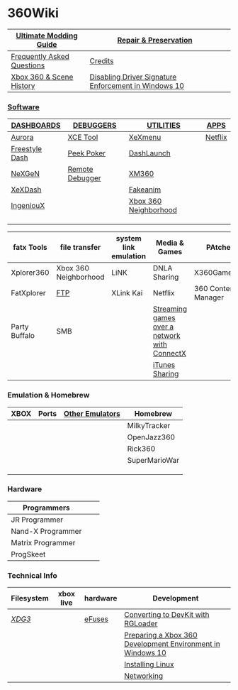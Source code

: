 # 360Wiki

| [Ultimate Modding Guide](ultimate-mod-guide/index.md) | [Repair & Preservation](preservation-repair/index.md)        |      |
| ----------------------------------------------------- | ------------------------------------------------------------ | ---- |
| [Frequently Asked Questions](faq.md)                  | [Credits](credits.md)                                        |      |
| [Xbox 360 & Scene History](xbox360history.md)         | [Disabling Driver Signature Enforcement in Windows 10](disabledriversigenforcement.md) |      |

### [Software](Software/index.md)

| [DASHBOARDS](Software/Dashboards/index.md)                   | [DEBUGGERS](Software/Debuggers/index.md)                | [UTILITIES](Software/Utilities/index.md)                    | [APPS](Software/Apps/index.md)      |
| ------------------------------------------------------------ | ------------------------------------------------------- | ----------------------------------------------------------- | ----------------------------------- |
| [Aurora](Software/Dashboards/aurora.md)                      | [XCE Tool](Software/Debuggers/XCETool.md)               | [XeXmenu](Software/Utilities/XeXmenu.md)                    | [Netflix](Software/Apps/Netflix.md) |
| [Freestyle Dash](Software/Dashboards/FSD.md)                 | [Peek Poker](Software/Debuggers/PeekPoker.md)           | [DashLaunch](Software/Utilities/DashLaunch.md)              |                                     |
| [NeXGeN](https://github.com/FenixConsoles/xboxwiki/blob/main/Software/Dashboards/NeXGeN.md) | [Remote Debugger](Software/Debuggers/RemoteDebugger.md) | [XM360](Software/Utilities/XM360.md)                        |                                     |
| [XeXDash](Software/Dashboards/XeXDash.md)                    |                                                         | [Fakeanim](Software/Utilities/fakeanim.md)                  |                                     |
| [IngeniouX](Software/Dashboards/IngeniouX.md)                |                                                         | [Xbox 360 Neighborhood](Software/Utilities/neighborhood.md) |                                     |
|                                                              |                                                         |                                                             |                                     |
|                                                              |                                                         |                                                             |                                     |
|                                                              |                                                         |                                                             |                                     |

| fatx Tools    | file transfer                         | system link emulation | Media & Games                                                | PAtchers            |
| ------------- | ------------------------------------- | --------------------- | ------------------------------------------------------------ | ------------------- |
| Xplorer360    | Xbox 360 Neighborhood                 | LiNK                  | DNLA Sharing                                                 | X360GameHack        |
| FatXplorer    | [FTP](Software/FileTransfer/index.md) | XLink Kai             | Netflix                                                      | 360 Content Manager |
| Party Buffalo | SMB                                   |                       | [Streaming games over a network with ConnectX](Software/Utilities/connectx.md) |                     |
|               |                                       |                       | [iTunes Sharing](Software/Mac/connect360.md)                 |                     |

### Emulation & Homebrew

| XBOX | Ports | [Other Emulators](emulators-ports/index.md) | Homebrew      |
| ---- | ----- | ------------------------------------------- | ------------- |
|      |       |                                             | MilkyTracker  |
|      |       |                                             | OpenJazz360   |
|      |       |                                             | Rick360       |
|      |       |                                             | SuperMarioWar |
|      |       |                                             |               |
|      |       |                                             |               |
|      |       |                                             |               |

### Hardware

| Programmers       |      |      |
| ----------------- | ---- | ---- |
| JR Programmer     |      |      |
| Nand-X Programmer |      |      |
| Matrix Programmer |      |      |
| ProgSkeet         |      |      |



### Technical Info

| Filesystem                    | xbox live | hardware                     | Development                                                  |
| ----------------------------- | --------- | ---------------------------- | ------------------------------------------------------------ |
| [*XDG3*](techinfo/fs/xdg3.md) |           | [eFuses](hardware/efuses.md) | [Converting to DevKit with RGLoader](development/convertdevkitrgloader.md) |
|                               |           |                              | [Preparing a Xbox 360 Development Environment in Windows 10](development/win10devenv.md) |
|                               |           |                              | [Installing Linux](development/installlinux.md)              |
|                               |           |                              | [Networking](development/networking/index.md)                |

